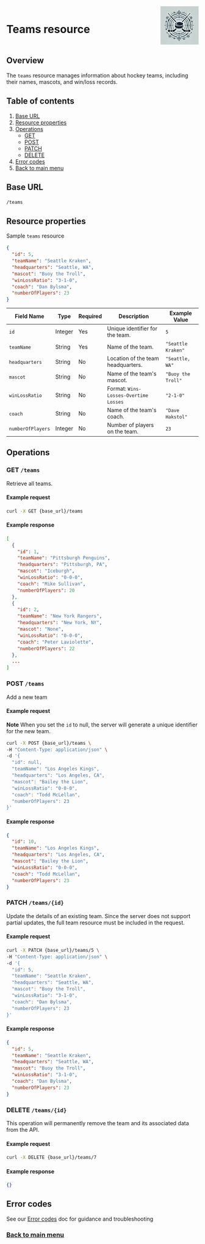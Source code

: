 <div style="display: flex; align-items: center; justify-content: space-between;">
  <h1>Teams resource</h1>
  <img src="rhs-logo_4x4.jpeg" alt="Rec Hockey League Logo" style="width: 100px; height: 100px; margin-left: 20px;">
</div>

## Overview

The `teams` resource manages information about hockey teams, including their names, mascots, and win/loss records.

## Table of contents
1. [Base URL](#1)
2. [Resource properties](#2)
3. [Operations](#3)
    - [GET](#4)
    - [POST](#5)
    - [PATCH](#6)
    - [DELETE](#7)
4. [Error codes](#8)
5. [Back to main menu](nav.md)

<a id="1"></a>
## Base URL

`/teams`

<a id="2"></a>
## Resource properties

Sample `teams` resource

```json
{
  "id": 5,
  "teamName": "Seattle Kraken",
  "headquarters": "Seattle, WA",
  "mascot": "Buoy the Troll",
  "winLossRatio": "3-1-0",
  "coach": "Dan Bylsma",
  "numberOfPlayers": 23
}
```

| Field Name      | Type     | Required | Description                           | Example Value       |
|------------------|----------|----------|---------------------------------------|---------------------|
| `id`            | Integer  | Yes      | Unique identifier for the team.       | `5`                 |
| `teamName`      | String   | Yes      | Name of the team.                     | `"Seattle Kraken"`  |
| `headquarters`  | String   | No       | Location of the team headquarters.    | `"Seattle, WA"`     |
| `mascot`        | String   | No       | Name of the team's mascot.            | `"Buoy the Troll"`  |
| `winLossRatio`  | String   | No       | Format: `Wins-Losses-Overtime Losses` | `"2-1-0"`           |
| `coach`         | String   | No       | Name of the team's coach.             | `"Dave Hakstol"`    |
| `numberOfPlayers`| Integer | No       | Number of players on the team.        | `23`                |

<a id="3"></a>
## Operations

<a id="4"></a>
### GET `/teams`

Retrieve all teams.

#### Example request

```bash
curl -X GET {base_url}/teams
```

#### Example response

```json
[
  {
    "id": 1,
    "teamName": "Pittsburgh Penguins",
    "headquarters": "Pittsburgh, PA",
    "mascot": "Iceburgh",
    "winLossRatio": "0-0-0",
    "coach": "Mike Sullivan",
    "numberOfPlayers": 20
  },
  {
    "id": 2,
    "teamName": "New York Rangers",
    "headquarters": "New York, NY",
    "mascot": "None",
    "winLossRatio": "0-0-0",
    "coach": "Peter Laviolette",
    "numberOfPlayers": 22
  },
  ...
]
```

<a id="5"></a>
### POST `/teams`

Add a new team

#### Example request

**Note** When you set the `id` to null, the server will generate a unique identifier for the new team.

```bash
curl -X POST {base_url}/teams \
-H "Content-Type: application/json" \
-d '{
  "id": null,
  "teamName": "Los Angeles Kings",
  "headquarters": "Los Angeles, CA",
  "mascot": "Bailey the Lion",
  "winLossRatio": "0-0-0",
  "coach": "Todd McLellan",
  "numberOfPlayers": 23
}'
```

#### Example response

```json
{
  "id": 10,
  "teamName": "Los Angeles Kings",
  "headquarters": "Los Angeles, CA",
  "mascot": "Bailey the Lion",
  "winLossRatio": "0-0-0",
  "coach": "Todd McLellan",
  "numberOfPlayers": 23
}
```

<a id="6"></a>
### PATCH `/teams/{id}`

Update the details of an existing team. Since the server does not support partial updates, the full team resource must be included in the request.

#### Example request

```bash
curl -X PATCH {base_url}/teams/5 \
-H "Content-Type: application/json" \
-d '{
  "id": 5,
  "teamName": "Seattle Kraken",
  "headquarters": "Seattle, WA",
  "mascot": "Buoy the Troll",
  "winLossRatio": "3-1-0",
  "coach": "Dan Bylsma",
  "numberOfPlayers": 23
}'
```

#### Example response

```json
{
  "id": 5,
  "teamName": "Seattle Kraken",
  "headquarters": "Seattle, WA",
  "mascot": "Buoy the Troll",
  "winLossRatio": "3-1-0",
  "coach": "Dan Bylsma",
  "numberOfPlayers": 23
}
```

<a id="7"></a>
### DELETE `/teams/{id}`

This operation will permanently remove the team and its associated data from the API.

#### Example request

```bash
curl -X DELETE {base_url}/teams/7
```

#### Example response

```json
{}
```

<a id="8"></a>
## Error codes 

See our [Error codes](xtra-errors.md) doc for guidance and troubleshooting

### [Back to main menu](nav.md)
